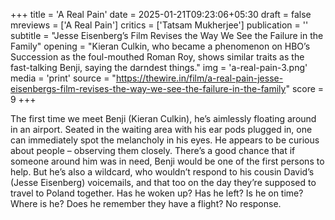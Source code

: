 +++
title = 'A Real Pain'
date = 2025-01-21T09:23:06+05:30
draft = false
mreviews = ['A Real Pain']
critics = ['Tatsam Mukherjee']
publication = ''
subtitle = "Jesse Eisenberg’s Film Revises the Way We See the Failure in the Family"
opening = "Kieran Culkin, who became a phenomenon on HBO’s Succession as the foul-mouthed Roman Roy, shows similar traits as the fast-talking Benji, saying the darndest things."
img = 'a-real-pain-3.png'
media = 'print'
source = "https://thewire.in/film/a-real-pain-jesse-eisenbergs-film-revises-the-way-we-see-the-failure-in-the-family"
score = 9
+++

The first time we meet Benji (Kieran Culkin), he’s aimlessly floating around in an airport. Seated in the waiting area with his ear pods plugged in, one can immediately spot the melancholy in his eyes. He appears to be curious about people – observing them closely. There’s a good chance that if someone around him was in need, Benji would be one of the first persons to help. But he’s also a wildcard, who wouldn’t respond to his cousin David’s (Jesse Eisenberg) voicemails, and that too on the day they’re supposed to travel to Poland together. Has he woken up? Has he left? Is he on time? Where is he? Does he remember they have a flight? No response.
